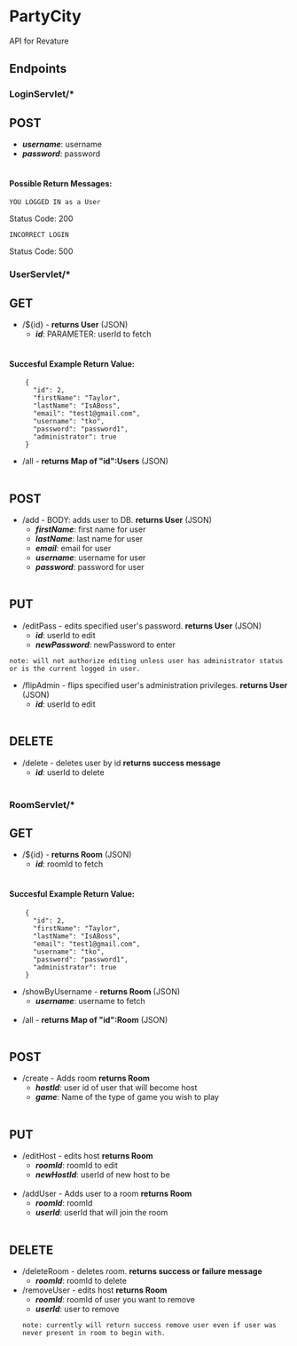 # PartyCity
API for Revature

## Endpoints
### LoginServlet/*
## POST
  - *__username__*: username <br>
  - *__password__*: password <br> <br>

#### Possible Return Messages:
```
YOU LOGGED IN as a User
```
Status Code: 200
```
INCORRECT LOGIN
```
Status Code: 500
<br>
  

### UserServlet/*
## GET
- /${id} - __returns User__ (JSON)<br>
  - *__id__*: PARAMETER: userId to fetch <br> <br>

#### Succesful Example Return Value:
```
    {
      "id": 2,
      "firstName": "Taylor",
      "lastName": "IsABoss",
      "email": "test1@gmail.com",
      "username": "tko",
      "password": "password1",
      "administrator": true
    }
```
- /all - __returns Map of "id":Users__ (JSON)
<br> <br>

## POST
- /add - BODY: adds user to DB.  __returns User__ (JSON)<br>
  - *__firstName__*: first name for user <br>
  - *__lastName__*: last name for user <br>
  - *__email__*: email for user <br>
  - *__username__*: username for user <br>
  - *__password__*: password for user <br> <br>


## PUT
- /editPass - edits specified user's password. __returns User__ (JSON) <br>
  - *__id__*: userId to edit <br>
  - *__newPassword__*: newPassword to enter <br>
```
note: will not authorize editing unless user has administrator status or is the current logged in user.
```
- /flipAdmin - flips specified user's administration privileges. __returns User__ (JSON) <br>
  - *__id__*: userId to edit <br><br>
  
## DELETE
- /delete - deletes user by id __returns success message__<br>
  - *__id__*: userId to delete <br><br>
  
###  RoomServlet/*  
## GET
- /${id} - __returns Room__ (JSON) <br>
  - *__id__*: roomId to fetch <br> <br>
#### Succesful Example Return Value:
```
    {
      "id": 2,
      "firstName": "Taylor",
      "lastName": "IsABoss",
      "email": "test1@gmail.com",
      "username": "tko",
      "password": "password1",
      "administrator": true
    }
```
- /showByUsername - __returns Room__ (JSON)
  - *__username__*: username to fetch <br> <br>
- /all - __returns Map of "id":Room__ (JSON)<br> <br>
## POST
- /create - Adds room __returns Room__<br>
  - *__hostId__*: user id of user that will become host <br>
  - *__game__*: Name of the type of game you wish to play <br> <br>

## PUT
- /editHost - edits host __returns Room__ <br>
  - *__roomId__*: roomId to edit <br>
  - *__newHostId__*: userId of new host to be <br><br>
- /addUser - Adds user to a room __returns Room__<br>
  - *__roomId__*: roomId <br>
  - *__userId__*: userId that will join the room <br> <br>

## DELETE
- /deleteRoom - deletes room. __returns success or failure message__
  - *__roomId__*: roomId to delete <br>
- /removeUser - edits host __returns Room__ <br>
  - *__roomId__*: roomId of user you want to remove<br>
  - *__userId__*: user to remove
  ```
  note: currently will return success remove user even if user was never present in room to begin with.
  ```
  

